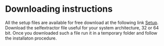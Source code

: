 # Downloading instructions
All the setup files are available for free download at the following link
[Setup](https://drive.google.com/open?id=0B53d9u-CuBX8OHRYNXZfSU9TSFk).
Download the selfextractor file useful for your system architecture, 32 or 64 bit.
Once you downloaded such a file run it in a temporary folder and follow the installaton procedure.
